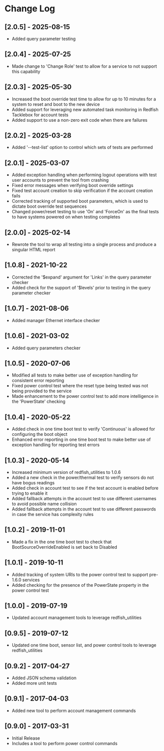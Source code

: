 # Change Log

## [2.0.5] - 2025-08-15
- Added query parameter testing

## [2.0.4] - 2025-07-25
- Made change to 'Change Role' test to allow for a service to not support this capability

## [2.0.3] - 2025-05-30
- Increased the boot override test time to allow for up to 10 minutes for a system to reset and boot to the new device
- Added support for leveraging new automated task monitoring in Redfish Tacklebox for account tests
- Added support to use a non-zero exit code when there are failures

## [2.0.2] - 2025-03-28
- Added '--test-list' option to control which sets of tests are performed

## [2.0.1] - 2025-03-07
- Added exception handling when performing logout operations with test user accounts to prevent the tool from crashing
- Fixed error messages when verifying boot override settings
- Fixed test account creation to skip verification if the account creation fails
- Corrected tracking of supported boot parameters, which is used to dictate boot override test sequences
- Changed power/reset testing to use 'On' and 'ForceOn' as the final tests to have systems powered on when testing completes

## [2.0.0] - 2025-02-14
- Rewrote the tool to wrap all testing into a single process and produce a singular HTML report

## [1.0.8] - 2021-10-22
- Corrected the '$expand' argument for 'Links' in the query parameter checker
- Added check for the support of '$levels' prior to testing in the query parameter checker

## [1.0.7] - 2021-08-06
- Added manager Ethernet interface checker

## [1.0.6] - 2021-03-02
- Added query parameters checker

## [1.0.5] - 2020-07-06
- Modified all tests to make better use of exception handling for consistent error reporting
- Fixed power control test where the reset type being tested was not being provided to the service
- Made enhancement to the power control test to add more intelligence in the 'PowerState' checking

## [1.0.4] - 2020-05-22
- Added check in one time boot test to verify 'Continuous' is allowed for configuring the boot object
- Enhanced error reporting in one time boot test to make better use of exception handling for reporting test errors

## [1.0.3] - 2020-05-14
- Increased minimum version of redfish_utilities to 1.0.6
- Added a new check in the power/thermal test to verify sensors do not have bogus readings
- Added check in account test to see if the test account is enabled before trying to enable it
- Added fallback attempts in the account test to use different usernames to avoid possible name collision
- Added fallback attempts in the account test to use different passwords in case the service has complexity rules

## [1.0.2] - 2019-11-01
- Made a fix in the one time boot test to check that BootSourceOverrideEnabled is set back to Disabled

## [1.0.1] - 2019-10-11
- Added tracking of system URIs to the power control test to support pre-1.6.0 services
- Added checking for the presence of the PowerState property in the power control test

## [1.0.0] - 2019-07-19
- Updated account management tools to leverage redfish_utilities

## [0.9.5] - 2019-07-12
- Updated one time boot, sensor list, and power control tools to leverage redfish_utilities

## [0.9.2] - 2017-04-27
- Added JSON schema validation
- Added more unit tests

## [0.9.1] - 2017-04-03
- Added new tool to perform account management commands

## [0.9.0] - 2017-03-31
- Initial Release
- Includes a tool to perform power control commands
